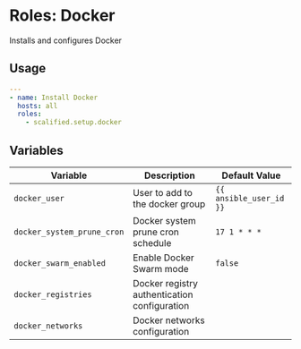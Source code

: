 # Roles: Docker

Installs and configures Docker

## Usage

```yaml
---
- name: Install Docker
  hosts: all
  roles:
    - scalified.setup.docker
```

## Variables

| Variable                   | Description                                   | Default Value           |
|----------------------------|-----------------------------------------------|-------------------------|
| `docker_user`              | User to add to the docker group               | `{{ ansible_user_id }}` |
| `docker_system_prune_cron` | Docker system prune cron schedule             | `17 1 * * *`            |
| `docker_swarm_enabled`     | Enable Docker Swarm mode                      | `false`                 |
| `docker_registries`        | Docker registry authentication configuration  |                         |
| `docker_networks`          | Docker networks configuration                 |                         |
